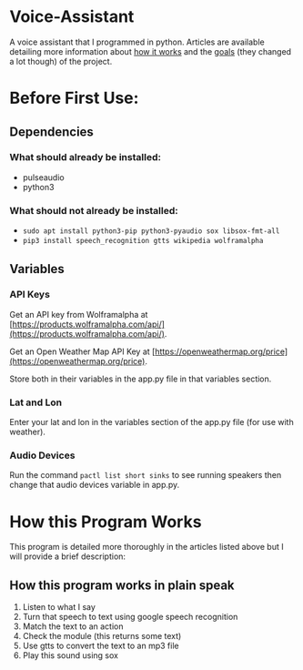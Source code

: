 # Voice-Assistant

A voice assistant that I programmed in python.
Articles are available detailing more information about [how it works](https://www.tristanhodgson.com/articles/building-jarvis-part-2) and the [goals](https://www.tristanhodgson.com/articles/building-jarvis-part-1) (they changed a lot though) of the project.

# Before First Use:

## Dependencies

### What should already be installed:

* pulseaudio
* python3

### What should not already be installed:

* ```sudo apt install python3-pip python3-pyaudio sox libsox-fmt-all```
* ```pip3 install speech_recognition gtts wikipedia wolframalpha```

## Variables

### API Keys

Get an API key from Wolframalpha at [https://products.wolframalpha.com/api/](https://products.wolframalpha.com/api/).

Get an Open Weather Map API Key at [https://openweathermap.org/price](https://openweathermap.org/price).

Store both in their variables in the app.py file in that variables section.

### Lat and Lon

Enter your lat and lon in the variables section of the app.py file (for use with weather).

### Audio Devices

Run the command ```pactl list short sinks``` to see running speakers then change that audio devices variable in app.py.

# How this Program Works

This program is detailed more thoroughly in the articles listed above but I will provide a brief description:

## How this program works in plain speak

1. Listen to what I say
2. Turn that speech to text using google speech recognition
3. Match the text to an action
4. Check the module (this returns some text)
5. Use gtts to convert the text to an mp3 file
6. Play this sound using sox
